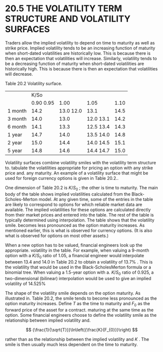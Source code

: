 # 20.5 THE VOLATILITY TERM STRUCTURE AND VOLATILITY SURFACES  

Traders allow the implied volatility to depend on time to maturity as well as strike price. Implied volatility tends to be an increasing function of maturity when short-dated volatilities are historically low. This is because there is then an expectation that volatilities will increase. Similarly, volatility tends to be a decreasing function of maturity when short-dated volatilities are historically high. This is because there is then an expectation that volatilities will decrease.  

Table 20.2 Volatility surface.   


<html><body><table><tr><td></td><td colspan="4">K/So</td></tr><tr><td></td><td>0.90 0.95</td><td>1.00</td><td>1.05</td><td>1.10</td></tr><tr><td>1 month</td><td>14.2</td><td>13.0 12.0</td><td>13.1</td><td>14.5</td></tr><tr><td>3 month</td><td>14.0</td><td>13.0</td><td>12.0 13.1</td><td>14.2</td></tr><tr><td>6 month</td><td>14.1</td><td>13.3</td><td>12.5 13.4</td><td>14.3</td></tr><tr><td>1 year</td><td>14.7</td><td>14.0</td><td>13.5 14.0</td><td>14.8</td></tr><tr><td>2 year</td><td>15.0</td><td>14.4</td><td>14.0 14.5</td><td>15.1</td></tr><tr><td>5 year</td><td>14.8</td><td>14.6</td><td>14.4 14.7</td><td>15.0</td></tr></table></body></html>  

Volatility surfaces combine volatility smiles with the volatility term structure to. tabulate the volatilities appropriate for pricing an option with any strike price and. any maturity. An example of a volatility surface that might be used for foreign currency options is given in Table 20.2..  

One dimension of Table 20.2 is $K/S_{0}$ ; the other is time to maturity. The main body of the table shows implied volatilities calculated from the Black-Scholes-Merton model. At any given time, some of the entries in the table are likely to correspond to options for which reliable market data are available. The implied volatilities for these options are calculated directly from their market prices and entered into the table. The rest of the table is typically determined using interpolation. The table shows that the volatility smile. becomes less pronounced as the option maturity increases. As mentioned earlier, this is what is observed for currency options. (It is also what is observed for options on most other assets.)  

When a new option has to be valued, financial engineers look up the appropriate. volatility in the table. For example, when valuing a 9-month option with a $K/S_{0}$ ratio of 1.05, a financial engineer would interpolate between 13.4 and 14.0 in Table 20.2 to obtain a volatility of $13.7\%$ . This is the volatility that would be used in the Black-ScholesMerton formula or a binomial tree. When valuing a 1.5-year option with a. $K/S_{0}$ ratio of 0.925, a two-dimensional (bilinear) interpolation would be used to give an implied volatility of $14.525\%$  

The shape of the volatility smile depends on the option maturity. As illustrated in. Table 20.2, the smile tends to become less pronounced as the option maturity increases. Define $T$ as the time to maturity and $F_{0}$ as the forward price of the asset for a contract. maturing at the same time as the option. Some financial engineers choose to define the volatility smile as the relationship between implied volatility and.  

$$
{\frac{1}{\sqrt{T}}}\ln\left({\frac{K}{F_{0}}}\right)
$$  

rather than as the relationship between the implied volatility and $K$ . The smile is then usually much less dependent on the time to maturity.  

